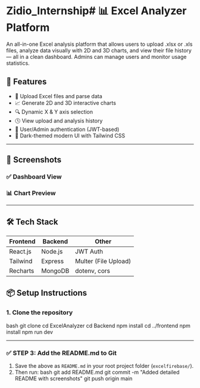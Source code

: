 # Zidio_Internship# 📊 Excel Analyzer Platform

An all-in-one Excel analysis platform that allows users to upload .xlsx or .xls files, analyze data visually with 2D and 3D charts, and view their file history — all in a clean dashboard. Admins can manage users and monitor usage statistics.

## 🚀 Features

- 📂 Upload Excel files and parse data
- 📈 Generate 2D and 3D interactive charts
- 🔍 Dynamic X & Y axis selection
- 🕓 View upload and analysis history
- 👤 User/Admin authentication (JWT-based)
- 🎨 Dark-themed modern UI with Tailwind CSS

---


## 📸 Screenshots

### ✅ Dashboard View  

### 📊 Chart Preview  


---

## 🛠 Tech Stack

| Frontend  | Backend   | Other       |
|-----------|-----------|-------------|
| React.js  | Node.js   | JWT Auth    |
| Tailwind  | Express   | Multer (File Upload) |
| Recharts  | MongoDB   | dotenv, cors |



## 📦 Setup Instructions

### 1. Clone the repository

bash
git clone 
cd ExcelAnalyzer
cd Backend
npm install
cd ../frontend
npm install
npm run dev



---

### ✅ STEP 3: Add the README.md to Git

1. Save the above as `README.md` in your root project folder (`excelfirebase/`).
2. Then run:
   bash
   git add README.md
   git commit -m "Added detailed README with screenshots"
   git push origin main
